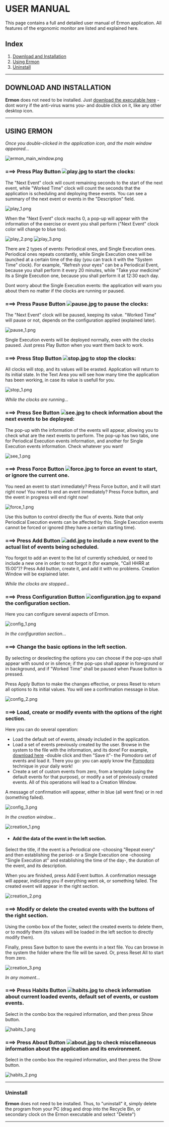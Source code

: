 USER MANUAL
=====

This page contains a full and detailed user manual of Ermon application. All features of the ergonomic monitor
are listed and explained here.

## Index
1. [Download and Installation](#download-and-installation)
2. [Using Ermon](#using-ermon)
3. [Uninstall](#uninstall)

---

## DOWNLOAD AND INSTALLATION
**Ermon** does not need to be installed. Just [download the executable here](https://github.com/amcajal/ermon/blob/master/Ermon.jar?raw=true) -dont worry if the anti-virus warns you- and double click on it, like any other desktop icon.

---

## USING ERMON

*Once you double-clicked in the application icon, and the main window appeared...*

![ermon_main_window.png](https://github.com/amcajal/ermon/blob/master/project/doc/mediamain.jpg)

### ===> Press Play Button ![play.jpg](https://github.com/amcajal/ermon/blob/master/project/doc/mediaplay.jpg) to start the clocks:
The "Next Event" clock will count remaining seconds to the start of the next event, while "Worked Time" clock will count the seconds that the application is scheduling and deploying these events. You can see a summary of the next event or events in the "Description" field.

![play_1.png](https://github.com/amcajal/ermon/blob/master/project/doc/mediaplay_1.jpg)

When the "Next Event" clock reachs 0, a pop-up will appear with the information of the exercise or event you shall perform ("Next Event" clock color will change to blue too). 

![play_2.png](https://github.com/amcajal/ermon/blob/master/project/doc/mediaplay_2.jpg)
![play_3.png](https://github.com/amcajal/ermon/blob/master/project/doc/mediaplay_3.jpg)

There are 2 types of events: Periodical ones, and Single Execution ones. Periodical ones repeats constantly, while Single Execution ones will be launched at a certain time of the day (you can track it with the "System Time" clock). For example, "Refresh your eyes" can be a Periodical Event, because you shall perform it every 20 minutes, while "Take your medicine" its a Single Execution one, because you shall perform it at 12:30 each day.

Dont worry about the Single Execution events: the application will warn you about them no matter if the clocks are running or paused.

### ===> Press Pause Button ![pause.jpg](https://github.com/amcajal/ermon/blob/master/project/doc/mediapause.jpg) to pause the clocks:
The "Next Event" clock will be paused, keeping its value. "Worked Time" will pause or not, depends on the configuration applied (explained later).

![pause_1.png](https://github.com/amcajal/ermon/blob/master/project/doc/mediapause_1.jpg)

Single Execution events will be deployed normally, even with the clocks paused. Just press Play Button when you want them back to work.

### ===> Press Stop Button ![stop.jpg](https://github.com/amcajal/ermon/blob/master/project/doc/mediastop.jpg) to stop the clocks:
All clocks will stop, and its values will be erasted. Application will return to its initial state. In the Text Area you will see how many time the application has been working, in case its value is usefull for you.

![stop_1.png](https://github.com/amcajal/ermon/blob/master/project/doc/mediastop_1.jpg)


*While the clocks are running...*

### ===> Press See Button ![see.jpg](https://github.com/amcajal/ermon/blob/master/project/doc/mediasee.jpg) to check information about the next events to be deployed:
The pop-up with the information of the events will appear, allowing you to check what are the next events to perform. The pop-up has two tabs, one for Periodical Execution events information, and another for Single Execution events information. Check whatever you want!

![see_1.png](https://github.com/amcajal/ermon/blob/master/project/doc/mediasee_1.jpg)

### ===> Press Force Button ![force.jpg](https://github.com/amcajal/ermon/blob/master/project/doc/mediaforce.jpg) to force an event to start, or ignore the current one.
You need an event to start inmediately? Press Force button, and it will start right now!
You need to end an event inmediately? Press Force button, and the event in progress will end right now!

![force_1.png](https://github.com/amcajal/ermon/blob/master/project/doc/mediaforce_1.jpg)

Use this button to control directly the flux of events. Note that only Periodical Execution events can be affected by this. Single Execution events cannot be forced or ignored (they have a certain starting time).

### ===> Press Add Button ![add.jpg](https://github.com/amcajal/ermon/blob/master/project/doc/mediaadd.jpg) to include a new event to the actual list of events being scheduled.
You forgot to add an event to the list of currently scheduled, or need to include a new one in order to not forgot it (for example, "Call HHRR at 15:00")? Press Add button, create it, and add it with no problems. Creation Window will be explained later.

*While the clocks are stopped...*

### ===> Press Configuration Button ![configuration.jpg](https://github.com/amcajal/ermon/blob/master/project/doc/mediaconfiguration.jpg) to expand the configuration section.
Here you can configure several aspects of Ermon.

![config_1.png](https://github.com/amcajal/ermon/blob/master/project/doc/mediaconfig_1.jpg)

*In the configuration section...*

### ===> Change the basic options in the left section.
By selecting or deselecting the options you can choose if the pop-ups shall appear with sound or in silence; if the pop-ups shall appear in foreground or in background, and if "Worked Time" shall be paused when Pause button is pressed.

Press Apply Button to make the changes effective, or press Reset to return all options to its initial values. You will see a confirmation message in blue.

![config_2.png](https://github.com/amcajal/ermon/blob/master/project/doc/mediaconfig_2.jpg)


### ===> Load, create or modify events with the options of the right section.
Here you can do several operation:
- Load the default set of events, already included in the application.
- Load a set of events previously created by the user. Browse in the system to the file with the information, and its done! For example, [download here](https://github.com/amcajal/ermon/blob/master/downloads/pomodoro_events_ermon.txt?raw=true) -double click and then "Save it"- the Pomodoro set of events and load it. There you go: you can apply know the [Pomodoro](http://pomodorotechnique.com/) technique in your daily work!
- Create a set of custom events from zero, from a template (using the default events for that purpose), or modify a set of previously created events. All of this operations will lead to a Creation Window.

A message of confirmation will appear, either in blue (all went fine) or in red (something failed).

![config_3.png](https://github.com/amcajal/ermon/blob/master/project/doc/mediaconfig_3.jpg)

*In the creation window...*

![creation_1.png](https://github.com/amcajal/ermon/blob/master/project/doc/mediacreation_1.jpg)

* #### Add the data of the event in the left section.
Select the title, if the event is a Periodical one -choosing "Repeat every" and then establishing the period- or a Single Execution one -choosing "Single Execution at" and establishing the time of the day-, the duration of the event, and its description.

When you are finished, press Add Event button. A confirmation message will appear, indicating you if everything went ok, or something failed. The created event will appear in the right section.

![creation_2.png](https://github.com/amcajal/ermon/blob/master/project/doc/mediacreation_2.jpg)

### ===> Modify or delete the created events with the buttons of the right section.
Using the combo box of the footer, select the created events to delete them, or to modify them (its values will be loaded in the left section to directly modify them).  

Finally, press Save button to save the events in a text file. You can browse in the system the folder where the file will be saved. Or, press Reset All to start from zero.

![creation_3.png](https://github.com/amcajal/ermon/blob/master/project/doc/mediacreation_3.jpg)

*In any moment...*

### ===> Press Habits Button ![habits.jpg](https://github.com/amcajal/ermon/blob/master/project/doc/mediahabits.jpg) to check information about current loaded events, default set of events, or custom events.
Select in the combo box the required information, and then press Show button.

![habits_1.png](https://github.com/amcajal/ermon/blob/master/project/doc/mediahabits_1.jpg)

### ===> Press About Button ![about.jpg](https://github.com/amcajal/ermon/blob/master/project/doc/mediaabout.jpg) to check miscellaneous information about the application and its environment.
Select in the combo box the required information, and then press the Show button.

![habits_2.png](https://github.com/amcajal/ermon/blob/master/project/doc/mediahabits_2.jpg)

---

### Uninstall
**Ermon** does not need to be installed. Thus, to "uninstall" it, simply delete the program from your PC (drag and drop into the Recycle Bin, or secondary clock on the Ermon executable and select "Delete")

---